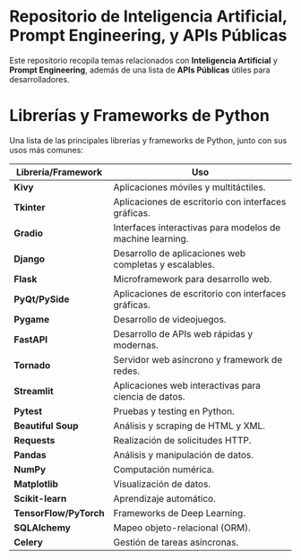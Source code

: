 # Repositorio de Inteligencia Artificial, Prompt Engineering, y APIs Públicas

Este repositorio recopila temas relacionados con **Inteligencia Artificial** y **Prompt Engineering**, además de una lista de **APIs Públicas** útiles para desarrolladores.

# Librerías y Frameworks de Python

Una lista de las principales librerías y frameworks de Python, junto con sus usos más comunes:

| **Librería/Framework**    | **Uso**                                                     |
| ------------------------- | ----------------------------------------------------------- |
| **Kivy**                  | Aplicaciones móviles y multitáctiles.                       |
| **Tkinter**               | Aplicaciones de escritorio con interfaces gráficas.          |
| **Gradio**                | Interfaces interactivas para modelos de machine learning.    |
| **Django**                | Desarrollo de aplicaciones web completas y escalables.       |
| **Flask**                 | Microframework para desarrollo web.                         |
| **PyQt/PySide**           | Aplicaciones de escritorio con interfaces gráficas.          |
| **Pygame**                | Desarrollo de videojuegos.                                  |
| **FastAPI**               | Desarrollo de APIs web rápidas y modernas.                  |
| **Tornado**               | Servidor web asíncrono y framework de redes.                |
| **Streamlit**             | Aplicaciones web interactivas para ciencia de datos.         |
| **Pytest**                | Pruebas y testing en Python.                                |
| **Beautiful Soup**        | Análisis y scraping de HTML y XML.                          |
| **Requests**              | Realización de solicitudes HTTP.                            |
| **Pandas**                | Análisis y manipulación de datos.                           |
| **NumPy**                 | Computación numérica.                                       |
| **Matplotlib**            | Visualización de datos.                                     |
| **Scikit-learn**          | Aprendizaje automático.                                     |
| **TensorFlow/PyTorch**    | Frameworks de Deep Learning.                                |
| **SQLAlchemy**            | Mapeo objeto-relacional (ORM).                              |
| **Celery**                | Gestión de tareas asíncronas.                               |
